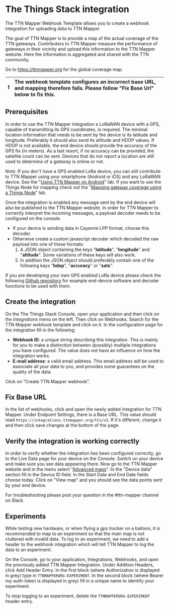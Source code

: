 # The Things Stack integration

The TTN Mapper Webhook Template allows you to create a webhook integration for uploading data to TTN Mapper. 

The goal of TTN Mapper is to provide a map of the actual coverage of the TTN gateways. Contributors to TTN Mapper measure the performance of gateways in their vicinity and upload this information to the TTN Mapper website. Here the information is aggregated and shared with the TTN community.

Go to https://ttnmapper.org for the global coverage map.

| ❗ | The webhook template configures an incorrect base URL, and mapping therefore fails. Please follow "Fix Base Url" below to fix this. |
|---------------|:------------------------|

## Prerequisites

In order to use the TTN Mapper integration a LoRaWAN device with a GPS, capable of transmitting its GPS coordinates, is required. The minimal location information that needs to be sent by the device is its latitude and longitude. Preferably it should also send its altitude and HDOP values. If HDOP is not available, the end device should provide the accuracy of the GPS fix (in meters). As a last resort, if no accuracy can be provided, the satellite count can be sent. Devices that do not report a location are still used to determine of a gateway is online or not.

*Note*: If you don't have a GPS enabled LoRa device, you can still contribute to TTN Mapper using your smartphone (Android or iOS) and any LoRaWAN device. See the "[Using TTN Mapper on Android](https://www.thethingsnetwork.org/labs/story/using-ttnmapper-on-android)" lab. If you want to use the Things Node for mapping check out the "[Mapping gateway coverage using a Things Node](https://www.thethingsnetwork.org/labs/story/mapping-gateway-coverage-using-a-things-node)" lab.

Once the integration is enabled any message sent by the end device will also be published to the TTN Mapper website. In order for TTN Mapper to correctly interpret the incoming messages, a payload decoder needs to be configured on the console. 
* If your device is sending data in Cayenne LPP format, choose this decoder. 
* Otherwise create a custom javascript decoder which decoded the raw payload into one of these formats:
  1. A JSON object containing the keys "**latitude**", "**longitude**" and "**altitude**". Some variations of these keys will also work. 
  2. In addition the JSON object should preferably contain one of the following keys "**hdop**", "**accuracy**" or "**sats**".

If you are developing your own GPS enabled LoRa device please check the following [Github repository](https://github.com/ttnmapper/gps-node-examples) for example end-device software and decoder functions to be used with them.

## Create the integration

On the The Things Stack Console, open your application and then click on the *Integrations* menu on the left. Then click on Webhooks. Search for the TTN Mapper webhook template and click on it. In the configuration page for the integration fill in the following:

* **Webhook ID**: a unique string describing this integration. This is mainly for you to make a distinction between (possibly) multiple integrations you have configured. The value does not have an influence on how the integration works.
* **E-mail address**: a valid email address. This email address will be used to associate all your data to you, and provides some guarantees on the quality of the data.

Click on "Create TTN Mapper webhook".

## Fix Base URL

In the list of webhooks, click and open the newly added integration for TTN Mapper. Under Endpoint Settings, there is a Base URL. This value should read `https://integrations.ttnmapper.org/tts/v3`. If it's different, change it and then click save changes at the bottom of the page.

## Verify the integration is working correctly

In order to verify whether the integration has been configured correctly, go to the Live Data page for your device on the Console. Switch on your device and make sure you see data appearing there. Now go to the TTN Mapper website and in the menu select "[Advanced maps](https://ttnmapper.org/advanced-maps/)". In the "Device data" section fill in the Device ID field. In the Start Date and End Date fields choose today. Click on "View map" and you should see the data points sent by your end device.

For troubleshooting please post your question in the #ttn-mapper channel on Slack.

## Experiments

While testing new hardware, or when flying a gps tracker on a balloon, it is recommended to map to an experiment so that the main map is not cluttered with invalid data. To log to an experiment, we need to add a header to the webhook integration which will tell TTN Mapper to log the data to an experiment.

On the Console, go to your application, Integrations, Webhooks, and open the previously added TTN Mapper Integration. Under Addition Headers, click Add Header Entry. In the first block (where Authorization is displayed in grey) type in `TTNMAPPERORG-EXPERIMENT`. In the second block (where Bearer my-auth-token is displayed in grey) fill in a unique name to identify your experiment.

To stop logging to an experiment, delete the `TTNMAPPERORG-EXPERIMENT` header entry.
